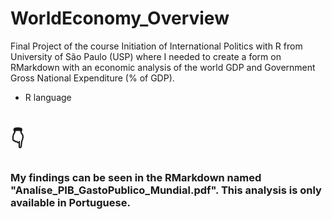 # WorldEconomy_Overview
Final Project of the course Initiation of International Politics with R from University of São Paulo (USP) where I needed to create a form on RMarkdown with an economic analysis of the world GDP and Government Gross National Expenditure (% of GDP).

- R language

<h1>👇</h1>

<h3>My findings can be seen in the RMarkdown named "Analíse_PIB_GastoPublico_Mundial.pdf". <b>This analysis is only available in Portuguese.</b></h3>
